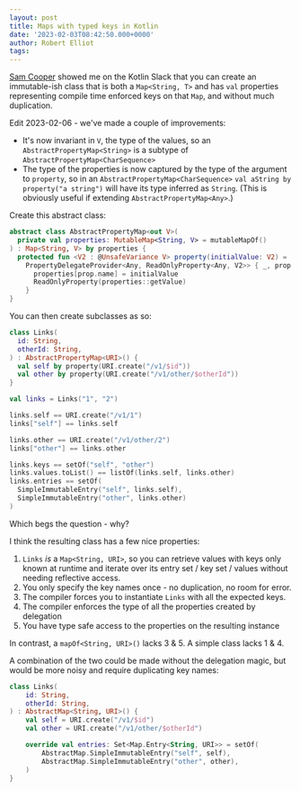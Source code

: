 ```yaml
---
layout: post
title: Maps with typed keys in Kotlin
date: '2023-02-03T08:42:50.000+0000'
author: Robert Elliot
tags:
---
```


[Sam Cooper](https://medium.com/@sam-cooper) showed me on the Kotlin Slack that
you can create an immutable-ish class that is both a `Map<String, T>` and has
`val` properties representing compile time enforced keys on that `Map`, and
without much duplication.

Edit 2023-02-06 - we've made a couple of improvements:

* It's now invariant in `V`, the type of the values, so an
  `AbstractPropertyMap<String>` is a subtype of
  `AbstractPropertyMap<CharSequence>`
* The type of the properties is now captured by the type of the argument to
  `property`, so in an `AbstractPropertyMap<CharSequence>`
  `val aString by property("a string")` will have its type inferred as
  `String`. (This is obviously useful if extending  `AbstractPropertyMap<Any>`.)

Create this abstract class:

```kotlin
abstract class AbstractPropertyMap<out V>(
  private val properties: MutableMap<String, V> = mutableMapOf()
) : Map<String, V> by properties {
  protected fun <V2 : @UnsafeVariance V> property(initialValue: V2) =
    PropertyDelegateProvider<Any, ReadOnlyProperty<Any, V2>> { _, prop ->
      properties[prop.name] = initialValue
      ReadOnlyProperty(properties::getValue)
    }
}

```

You can then create subclasses as so:

```kotlin
class Links(
  id: String,
  otherId: String,
) : AbstractPropertyMap<URI>() {
  val self by property(URI.create("/v1/$id"))
  val other by property(URI.create("/v1/other/$otherId"))
}

val links = Links("1", "2")

links.self == URI.create("/v1/1")
links["self"] == links.self

links.other == URI.create("/v1/other/2")
links["other"] == links.other

links.keys == setOf("self", "other")
links.values.toList() == listOf(links.self, links.other)
links.entries == setOf(
  SimpleImmutableEntry("self", links.self),
  SimpleImmutableEntry("other", links.other)
)
```

Which begs the question - why?

I think the resulting class has a few nice properties:

1. `Links` *is* a `Map<String, URI>`, so you can retrieve values with keys only
   known at runtime and iterate over its entry set / key set / values without
   needing reflective access.
2. You only specify the key names once - no duplication, no room for error.
3. The compiler forces you to instantiate `Links` with all the expected keys.
4. The compiler enforces the type of all the properties created by delegation
5. You have type safe access to the properties on the resulting instance

In contrast, a `mapOf<String, URI>()` lacks 3 & 5. A simple class lacks 1 & 4.

A combination of the two could be made without the delegation magic, but would
be more noisy and require duplicating key names:

```kotlin
class Links(
    id: String,
    otherId: String,
) : AbstractMap<String, URI>() {
    val self = URI.create("/v1/$id")
    val other = URI.create("/v1/other/$otherId")

    override val entries: Set<Map.Entry<String, URI>> = setOf(
        AbstractMap.SimpleImmutableEntry("self", self),
        AbstractMap.SimpleImmutableEntry("other", other),
    )
}
```
